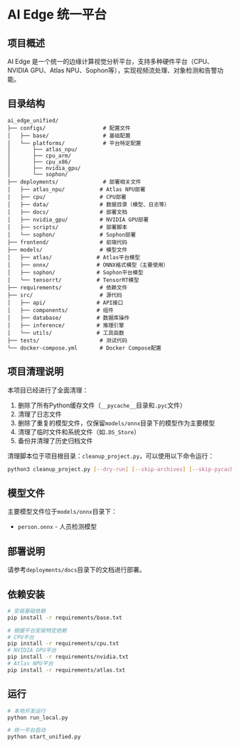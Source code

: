 # AI Edge 统一平台

## 项目概述

AI Edge 是一个统一的边缘计算视觉分析平台，支持多种硬件平台（CPU、NVIDIA GPU、Atlas NPU、Sophon等），实现视频流处理、对象检测和告警功能。

## 目录结构

```
ai_edge_unified/
├── configs/                  # 配置文件
│   ├── base/                 # 基础配置
│   └── platforms/            # 平台特定配置
│       ├── atlas_npu/
│       ├── cpu_arm/
│       ├── cpu_x86/
│       ├── nvidia_gpu/
│       └── sophon/
├── deployments/              # 部署相关文件
│   ├── atlas_npu/           # Atlas NPU部署
│   ├── cpu/                 # CPU部署
│   ├── data/                # 数据目录（模型、日志等）
│   ├── docs/                # 部署文档
│   ├── nvidia_gpu/          # NVIDIA GPU部署
│   ├── scripts/             # 部署脚本
│   └── sophon/              # Sophon部署
├── frontend/                # 前端代码
├── models/                  # 模型文件
│   ├── atlas/              # Atlas平台模型
│   ├── onnx/               # ONNX格式模型（主要使用）
│   ├── sophon/             # Sophon平台模型
│   └── tensorrt/           # TensorRT模型
├── requirements/            # 依赖文件
├── src/                     # 源代码
│   ├── api/                # API接口
│   ├── components/         # 组件
│   ├── database/           # 数据库操作
│   ├── inference/          # 推理引擎
│   └── utils/              # 工具函数
├── tests/                   # 测试代码
└── docker-compose.yml       # Docker Compose配置
```

## 项目清理说明

本项目已经进行了全面清理：

1. 删除了所有Python缓存文件（`__pycache__`目录和`.pyc`文件）
2. 清理了日志文件
3. 删除了重复的模型文件，仅保留`models/onnx`目录下的模型作为主要模型
4. 清理了临时文件和系统文件（如`.DS_Store`）
5. 备份并清理了历史归档文件

清理脚本位于项目根目录：`cleanup_project.py`，可以使用以下命令运行：

```bash
python3 cleanup_project.py [--dry-run] [--skip-archives] [--skip-pycache] [--skip-logs] [--skip-temp] [--skip-models]
```

## 模型文件

主要模型文件位于`models/onnx`目录下：

- `person.onnx` - 人员检测模型

## 部署说明

请参考`deployments/docs`目录下的文档进行部署。

## 依赖安装

```bash
# 安装基础依赖
pip install -r requirements/base.txt

# 根据平台安装特定依赖
# CPU平台
pip install -r requirements/cpu.txt
# NVIDIA GPU平台
pip install -r requirements/nvidia.txt
# Atlas NPU平台
pip install -r requirements/atlas.txt
```

## 运行

```bash
# 本地开发运行
python run_local.py

# 统一平台启动
python start_unified.py
``` 
